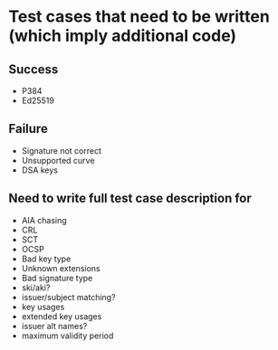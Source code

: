 # Test cases that need to be written (which imply additional code)

## Success

- P384
- Ed25519

## Failure

- Signature not correct
- Unsupported curve
- DSA keys

## Need to write full test case description for

- AIA chasing
- CRL
- SCT
- OCSP
- Bad key type
- Unknown extensions
- Bad signature type
- ski/aki?
- issuer/subject matching?
- key usages
- extended key usages
- issuer alt names?
- maximum validity period
